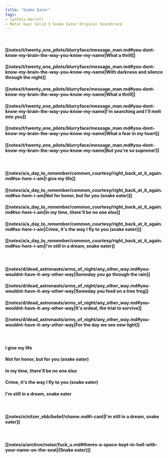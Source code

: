 ```yaml
---
title: "Snake Eater"
tags:
- Cynthia Harrell
- Metal Gear Solid 3 Snake Eater Original Soundtrack
---
```

&nbsp;
#### [[notes/t/twenty_one_pilots/blurryface/message_man.md#you-dont-know-my-brain-the-way-you-know-my-name|What a thrill]]
#### [[notes/t/twenty_one_pilots/blurryface/message_man.md#you-dont-know-my-brain-the-way-you-know-my-name|With darkness and silence through the night]]
#### [[notes/t/twenty_one_pilots/blurryface/message_man.md#you-dont-know-my-brain-the-way-you-know-my-name|What a thrill]]
#### [[notes/t/twenty_one_pilots/blurryface/message_man.md#you-dont-know-my-brain-the-way-you-know-my-name|I'm searching and I'll melt into you]]
#### [[notes/t/twenty_one_pilots/blurryface/message_man.md#you-dont-know-my-brain-the-way-you-know-my-name|What a fear in my heart]]
#### [[notes/t/twenty_one_pilots/blurryface/message_man.md#you-dont-know-my-brain-the-way-you-know-my-name|But you're so supreme!]]
&nbsp;
#### [[notes/a/a_day_to_remember/common_courtesy/right_back_at_it_again.md#so-here-i-am|I give my life]]
#### [[notes/a/a_day_to_remember/common_courtesy/right_back_at_it_again.md#so-here-i-am|Not for honor, but for you (snake eater)]]
#### [[notes/a/a_day_to_remember/common_courtesy/right_back_at_it_again.md#so-here-i-am|In my time, there'll be no one else]]
#### [[notes/a/a_day_to_remember/common_courtesy/right_back_at_it_again.md#so-here-i-am|Crime, it's the way I fly to you (snake eater)]]
#### [[notes/a/a_day_to_remember/common_courtesy/right_back_at_it_again.md#so-here-i-am|I'm still in a dream, snake eater]]
&nbsp;
#### [[notes/d/dead_astronauts/arms_of_night/any_other_way.md#you-wouldnt-have-it-any-other-way|Someday you go through the rain]]
#### [[notes/d/dead_astronauts/arms_of_night/any_other_way.md#you-wouldnt-have-it-any-other-way|Someday you feed on a tree frog]]
#### [[notes/d/dead_astronauts/arms_of_night/any_other_way.md#you-wouldnt-have-it-any-other-way|It's ordeal, the trial to survive]]
#### [[notes/d/dead_astronauts/arms_of_night/any_other_way.md#you-wouldnt-have-it-any-other-way|For the day we see new light]]
&nbsp;
#### I give my life
#### Not for honor, but for you (snake eater)
#### In my time, there'll be no one else
#### Crime, it's the way I fly to you (snake eater)
#### I'm still in a dream, snake eater
&nbsp;
#### [[notes/n/nitzer_ebb/belief/shame.md#i-cant|I'm still in a dream, snake eater]]
&nbsp;
#### [[notes/a/archive/noise/fuck_u.md#theres-a-space-kept-in-hell-with-your-name-on-the-seat|(Snake eater)]]
